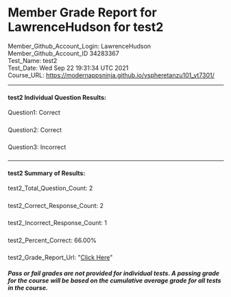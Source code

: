 # Member Grade Report for LawrenceHudson for test2  
   
Member_Github_Account_Login: LawrenceHudson  
Member_Github_Account_ID 34283367  
Test_Name: test2  
Test_Date: Wed Sep 22 19:31:34 UTC 2021  
Course_URL: https://modernappsninja.github.io/vspheretanzu101_vt7301/  
   
---  
#### test2 Individual Question Results:  
Question1: Correct  
#####  
Question2: Correct  
#####  
Question3: Incorrect  
#####  
---  
#### test2 Summary of Results:  
test2_Total_Question_Count: 2  
#####  
test2_Correct_Response_Count: 2  
#####  
test2_Incorrect_Response_Count: 1  
#####  
test2_Percent_Correct: 66.00%  
#####  
test2_Grade_Report_Url: "[Click Here](https://github.com/modernappsninjas/LawrenceHudson/blob/main/static/userdata/courses/vspheretanzu101_vt7301/grade_report.pr1309.test2.md)"
##### Pass or fail grades are not provided for individual tests. A passing grade for the course will be based on the cumulative average grade for all tests in the course.  

